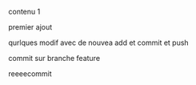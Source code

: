 contenu 1

premier ajout

qurlques modif avec de nouvea add et commit et push

commit sur branche feature

reeeecommit
